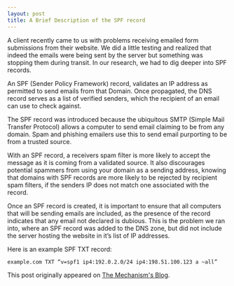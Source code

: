 ```yaml
---
layout: post
title: A Brief Description of the SPF record
---
```


A client recently came to us with problems receiving emailed form submissions from their website. We did a little testing and realized that indeed the emails were being sent by the server but something was stopping them during transit. In our research, we had to dig deeper into SPF records.

An SPF (Sender Policy Framework) record, validates an IP address as permitted to send emails from that Domain. Once propagated, the DNS record serves as a list of verified senders, which the recipient of an email can use to check against.

The SPF record was introduced because the ubiquitous SMTP (Simple Mail Transfer Protocol) allows a computer to send email claiming to be from any domain. Spam and phishing emailers use this to send email purporting to be from a trusted source.

With an SPF record, a receivers spam filter is more likely to accept the message as it is coming from a validated source. It also discourages potential spammers from using your domain as a sending address, knowing that domains with SPF records are more likely to be rejected by recipient spam filters, if the senders IP does not match one associated with the record.

Once an SPF record is created, it is important to ensure that all computers that will be sending emails are included, as the presence of the record indicates that any email not declared is dubious. This is the problem we ran into, where an SPF record was added to the DNS zone, but did not include the server hosting the website in it’s list of IP addresses.

Here is an example SPF TXT record:

	example.com TXT “v=spf1 ip4:192.0.2.0/24 ip4:198.51.100.123 a ~all”

This post originally appeared on [The Mechanism's Blog](http://www.themechanism.com/voice/2014/10/17/a-brief-description-of-the-spf-record/ "A Brief Description of the SPF record").